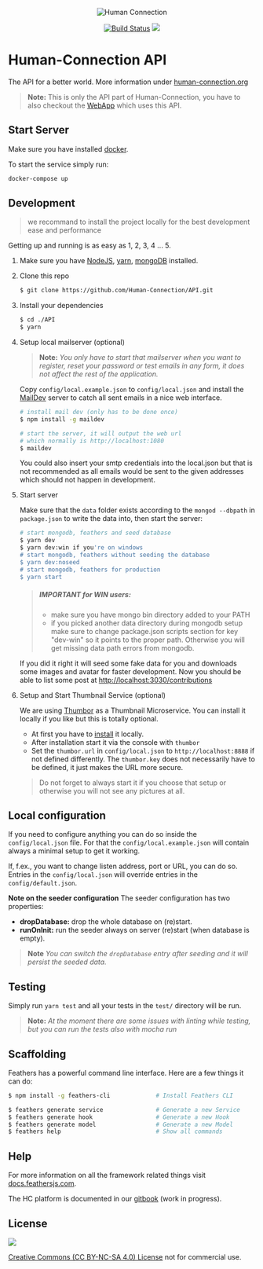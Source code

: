 <p align="center">
  <img align="center" src="https://human-connection.org/wp-content/uploads/2017/11/human-connection-logo.svg" alt="Human Connection" />
</p>


<p align="center">
  <a href="https://travis-ci.org/Human-Connection/API"><img src="https://img.shields.io/travis/Human-Connection/API/master.svg" alt="Build Status"></a>
  <a href="https://creativecommons.org/licenses/by-nc-sa/4.0/"><img src="https://img.shields.io/badge/license-CC%20BY--NC--SA%204.0-green.svg" "Attribution-NonCommercial-ShareAlike 4.0 International (CC BY-NC-SA 4.0)" /></a>
</p>

# Human-Connection API

The API for a better world. More information under [human-connection.org](https://human-connection.org)

> **Note:** This is only the API part of Human-Connection, you have to also checkout the [WebApp](https://github.com/Human-Connection/WebApp) which uses this API.

## Start Server

Make sure you have installed [docker](https://www.docker.com/community-edition).

To start the service simply run:

```bash
docker-compose up
```

## Development

> we recommand to install the project locally for the best development ease and performance

Getting up and running is as easy as 1, 2, 3, 4 ... 5.

1. Make sure you have [NodeJS](https://nodejs.org/), [yarn](https://yarnpkg.com), [mongoDB](https://www.mongodb.com/download-center#community) installed.

2. Clone this repo
   ``` bash
   $ git clone https://github.com/Human-Connection/API.git
   ```

3. Install your dependencies
   ``` bash
   $ cd ./API
   $ yarn
   ```

4. Setup local mailserver (optional)
   
   >  **Note:** 
   >  *You only have to start that mailserver when you want to register, reset your password or test emails in any form, it
   >  does not affect the rest of the application.*
        
   Copy `config/local.example.json` to `config/local.json` and install the [MailDev](https://github.com/djfarrelly/MailDev)
   server to catch all sent emails in a nice web interface.
    
   ``` bash
   # install mail dev (only has to be done once)
   $ npm install -g maildev
   
   # start the server, it will output the web url 
   # which normally is http://localhost:1080
   $ maildev
   ```
   
   You could also insert your smtp credentials into the local.json but that is not recommended as all emails would be sent
   to the given addresses which should not happen in development.
   
5. Start server

   Make sure that the `data` folder exists according to the `mongod --dbpath` in `package.json` to write the data into, then start the server:
   ``` bash
   # start mongodb, feathers and seed database
   $ yarn dev
   $ yarn dev:win if you're on windows
   # start mongodb, feathers without seeding the database
   $ yarn dev:noseed
   # start mongodb, feathers for production
   $ yarn start
   ```

   > ##### IMPORTANT for WIN users: 
   > - make sure you have mongo bin directory added to your PATH
   > - if you picked another data directory during mongodb setup make sure 
   > to change package.json scripts section for key "dev-win" so it points to
   > the proper path. Otherwise you will get missing data path errors from mongodb.
   
   If you did it right it will seed some fake data for you and downloads some images and avatar for faster development.
   Now you should be able to list some post at [http://localhost:3030/contributions](http://localhost:3030/contributions)

6. Setup and Start Thumbnail Service (optional)

   We are using [Thumbor](https://github.com/thumbor/thumbor) as a Thumbnail Microservice.
   You can install it locally if you like but this is totally optional.
   
   - At first you have to [install](http://thumbor.readthedocs.io/en/latest/installing.html) it locally.
   - After installation start it via the console with `thumbor`
   - Set the `thumbor.url` in `config/local.json` to `http://localhost:8888` if not defined differently. The `thumbor.key` does not necessarily have to be defined, it just makes the URL more secure.
   
   > Do not forget to always start it if you choose that setup or otherwise you will not see any pictures at all.

## Local configuration

If you need to configure anything you can do so inside the `config/local.json` file. For that the `config/local.example.json` will contain always a minimal setup to get it working.

If, f.ex., you want to change listen address, port or URL, you can do so. Entries in the `config/local.json` will override entries in the `config/default.json`.

**Note on the seeder configuration**
The seeder configuration has two properties:
- **dropDatabase:** drop the whole database on (re)start.
- **runOnInit:** run the seeder always on server (re)start (when database is empty).

> **Note** *You can switch the `dropDatabase` entry after seeding and it will persist the seeded data.* 

## Testing

Simply run `yarn test` and all your tests in the `test/` directory will be run.

> **Note:** 
> *At the moment there are some issues with linting while testing, but you can run the tests also with mocha run*

## Scaffolding

Feathers has a powerful command line interface. Here are a few things it can do:

``` bash
$ npm install -g feathers-cli             # Install Feathers CLI

$ feathers generate service               # Generate a new Service
$ feathers generate hook                  # Generate a new Hook
$ feathers generate model                 # Generate a new Model
$ feathers help                           # Show all commands
```

## Help

For more information on all the framework related things visit [docs.feathersjs.com](http://docs.feathersjs.com).

The HC platform is documented in our [gitbook](https://www.gitbook.com/book/human-connection/documentation/) (work in progress).

## License 

<a href="https://creativecommons.org/licenses/by-nc-sa/4.0/"><img src="https://mirrors.creativecommons.org/presskit/buttons/80x15/svg/by-nc-sa.svg"/></a>

[Creative Commons (CC BY-NC-SA 4.0) License](https://creativecommons.org/licenses/by-nc-sa/4.0/) not for commercial use. 
